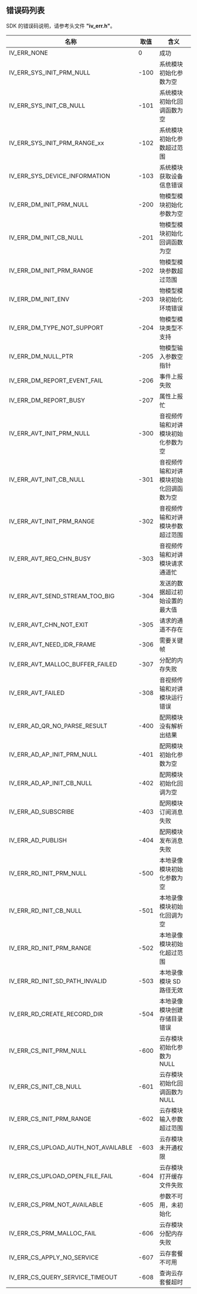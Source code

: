 



## 错误码列表
SDK 的错误码说明，请参考头文件 **"iv_err.h"**。

| 名称                                | 取值 | 含义                                   |
| ----------------------------------- | ---- | -------------------------------------- |
| IV_ERR_NONE                         | 0    | 成功                                   |
| IV_ERR_SYS_INIT_PRM_NULL            | -100 | 系统模块初始化参数为空                 |
| IV_ERR_SYS_INIT_CB_NULL             | -101 | 系统模块初始化回调函数为空             |
| IV_ERR_SYS_INIT_PRM_RANGE_xx        | -102 | 系统模块初始化参数超过范围             |
| IV_ERR_SYS_DEVICE_INFORMATION       | -103 | 系统模块获取设备信息错误               |
| IV_ERR_DM_INIT_PRM_NULL             | -200 | 物模型模块初始化参数为空               |
| IV_ERR_DM_INIT_CB_NULL              | -201 | 物模型模块初始化回调函数为空           |
| IV_ERR_DM_INIT_PRM_RANGE            | -202 | 物模型模块参数超过范围                 |
| IV_ERR_DM_INIT_ENV                  | -203 | 物模型模块初始化环境错误               |
| IV_ERR_DM_TYPE_NOT_SUPPORT          | -204 | 物模型模块类型不支持                   |
| IV_ERR_DM_NULL_PTR                  | -205 | 物模型输入参数空指针                   |
| IV_ERR_DM_REPORT_EVENT_FAIL         | -206 | 事件上报失败                           |
| IV_ERR_DM_REPORT_BUSY               | -207 | 属性上报忙                             |
| IV_ERR_AVT_INIT_PRM_NULL            | -300 | 音视频传输和对讲模块初始化参数为空     |
| IV_ERR_AVT_INIT_CB_NULL             | -301 | 音视频传输和对讲模块初始化回调函数为空 |
| IV_ERR_AVT_INIT_PRM_RANGE           | -302 | 音视频传输和对讲模块参数超过范围       |
| IV_ERR_AVT_REQ_CHN_BUSY             | -303 | 音视频传输和对讲模块请求通道忙         |
| IV_ERR_AVT_SEND_STREAM_TOO_BIG      | -304 | 发送的数据超过初始设置的最大值         |
| IV_ERR_AVT_CHN_NOT_EXIT             | -305 | 请求的通道不存在                       |
| IV_ERR_AVT_NEED_IDR_FRAME           | -306 | 需要关键帧                             |
| IV_ERR_AVT_MALLOC_BUFFER_FAILED     | -307 | 分配的内存失败                         |
| IV_ERR_AVT_FAILED                   | -308 | 音视频传输和对讲模块运行错误           |
| IV_ERR_AD_QR_NO_PARSE_RESULT        | -400 | 配网模块没有解析出结果                 |
| IV_ERR_AD_AP_INIT_PRM_NULL          | -401 | 配网模块初始化参数为空                 |
| IV_ERR_AD_AP_INIT_CB_NULL           | -402 | 配网模块初始化回调为空                 |
| IV_ERR_AD_SUBSCRIBE                 | -403 | 配网模块订阅消息失败                   |
| IV_ERR_AD_PUBLISH                   | -404 | 配网模块发布消息失败                   |
| IV_ERR_RD_INIT_PRM_NULL             | -500 | 本地录像模块初始化参数为空             |
| IV_ERR_RD_INIT_CB_NULL              | -501 | 本地录像模块初始化回调为空             |
| IV_ERR_RD_INIT_PRM_RANGE            | -502 | 本地录像模块初始化超过范围             |
| IV_ERR_RD_INIT_SD_PATH_INVALID      | -503 | 本地录像模块 SD 路径无效                 |
| IV_ERR_RD_CREATE_RECORD_DIR         | -504 | 本地录像模块创建存储目录错误           |
| IV_ERR_CS_INIT_PRM_NULL             | -600 | 云存模块初始化参数为 NULL               |
| IV_ERR_CS_INIT_CB_NULL              | -601 | 云存模块初始化回调函数为 NULL           |
| IV_ERR_CS_INIT_PRM_RANGE            | -602 | 云存模块输入参数超过范围               |
| IV_ERR_CS_UPLOAD_AUTH_NOT_AVAILABLE | -603 | 云存模块未开通权限                     |
| IV_ERR_CS_UPLOAD_OPEN_FILE_FAIL     | -604 | 云存模块打开缓存文件失败               |
| IV_ERR_CS_PRM_NOT_AVAILABLE         | -605 | 参数不可用，未初始化                   |
| IV_ERR_CS_PRM_MALLOC_FAIL           | -606 | 云存模块分配内存失败                   |
| IV_ERR_CS_APPLY_NO_SERVICE          | -607 | 云存套餐不可用                         |
| IV_ERR_CS_QUERY_SERVICE_TIMEOUT     | -608 | 查询云存套餐超时                       |
